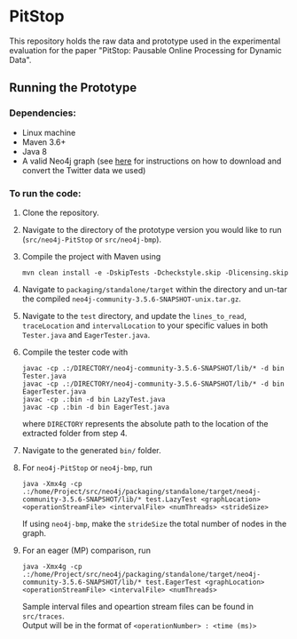 # PitStop

This repository holds the raw data and prototype used in the experimental evaluation for the paper "PitStop: Pausable Online Processing for Dynamic Data".

   
## Running the Prototype

### Dependencies:

- Linux machine
- Maven 3.6+
- Java 8
- A valid Neo4j graph (see [here](https://github.com/PitStop-Github/PitStop/tree/master/src/twitter-dataset) for instructions on how to download and convert the Twitter data we used)

### To run the code:

1. Clone the repository.
2. Navigate to the directory of the prototype version you would like to run (```src/neo4j-PitStop``` or ```src/neo4j-bmp```).
3. Compile the project with Maven using 
   ```        
   mvn clean install -e -DskipTests -Dcheckstyle.skip -Dlicensing.skip
4. Navigate to ```packaging/standalone/target``` within the directory and un-tar the compiled ```neo4j-community-3.5.6-SNAPSHOT-unix.tar.gz```.
5. Navigate to the ```test``` directory, and update the ```lines_to_read```, ```traceLocation``` and ```intervalLocation``` to your specific values in both ```Tester.java``` and ```EagerTester.java```.
6. Compile the tester code with
   ```
   javac -cp .:/DIRECTORY/neo4j-community-3.5.6-SNAPSHOT/lib/* -d bin Tester.java
   javac -cp .:/DIRECTORY/neo4j-community-3.5.6-SNAPSHOT/lib/* -d bin EagerTester.java
   javac -cp .:bin -d bin LazyTest.java
   javac -cp .:bin -d bin EagerTest.java
   ```
   where ```DIRECTORY``` represents the absolute path to the location of the extracted folder from step 4.
6. Navigate to the generated ```bin/``` folder.
7. For ```neo4j-PitStop``` or  ```neo4j-bmp```, run
   ```
   java -Xmx4g -cp .:/home/Project/src/neo4j/packaging/standalone/target/neo4j-community-3.5.6-SNAPSHOT/lib/* test.LazyTest <graphLocation> <operationStreamFile> <intervalFile> <numThreads> <strideSize>
   ```
   If using ```neo4j-bmp```, make the ```strideSize``` the total number of nodes in the graph.
   
8. For an eager (MP) comparison, run
      ```
   java -Xmx4g -cp .:/home/Project/src/neo4j/packaging/standalone/target/neo4j-community-3.5.6-SNAPSHOT/lib/* test.EagerTest <graphLocation> <operationStreamFile> <intervalFile> <numThreads>
   ```
   
   
   Sample interval files and opeartion stream files can be found in ```src/traces```.  
   Output will be in the format of ```<operationNumber> : <time (ms)>```
